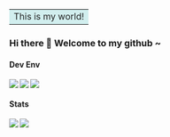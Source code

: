 <table><tr><td bgcolor=#D1EEEE align=center style='color:#222'>This is my world!</td></tr></table>

### Hi there 👋 Welcome to my github ~

#### Dev Env
<img align="left" src="https://img.shields.io/badge/-Windows-0078D6?style=flat-square&logo=windows&logoColor=white" />
<img align="left" src="https://img.shields.io/badge/-Visual_Studio_Code-007ACC?style=flat-square&logo=visual-studio-code&logoColor=white" />
<img  src="https://img.shields.io/badge/-Git-F05032?style=flat-square&logo=git&logoColor=white" />

#### Stats
<img align="left" src="https://github-readme-stats.vercel.app/api?username=Gsgzs&show_icons=true&icon_color=CE1D2D&text_color=718096&bg_color=ffffff&hide_title=true" />
<img  src="https://github-readme-stats.vercel.app/api/top-langs/?username=Gsgzs&layout=compact" />

<!--
**Gsgzs/Gsgzs** is a ✨ _special_ ✨ repository because its `README.md` (this file) appears on your GitHub profile.

Here are some ideas to get you started:

- 🔭 I’m currently working on ...
- 🌱 I’m currently learning ...
- 👯 I’m looking to collaborate on ...
- 🤔 I’m looking for help with ...
- 💬 Ask me about ...
- 📫 How to reach me: ...
- 😄 Pronouns: ...
- ⚡ Fun fact: ...
-->
